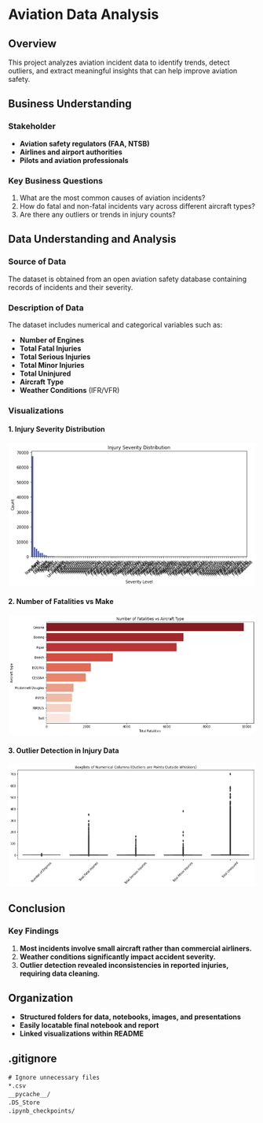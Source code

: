 # Aviation Data Analysis

## Overview
This project analyzes aviation incident data to identify trends, detect outliers, and extract meaningful insights that can help improve aviation safety.

## Business Understanding
### Stakeholder
- **Aviation safety regulators (FAA, NTSB)**
- **Airlines and airport authorities**
- **Pilots and aviation professionals**

### Key Business Questions
1. What are the most common causes of aviation incidents?
2. How do fatal and non-fatal incidents vary across different aircraft types?
3. Are there any outliers or trends in injury counts?

## Data Understanding and Analysis
### Source of Data
The dataset is obtained from an open aviation safety database containing records of incidents and their severity.

### Description of Data
The dataset includes numerical and categorical variables such as:
- **Number of Engines**
- **Total Fatal Injuries**
- **Total Serious Injuries**
- **Total Minor Injuries**
- **Total Uninjured**
- **Aircraft Type**
- **Weather Conditions** (IFR/VFR)

### Visualizations
#### 1. Injury Severity Distribution
![Injury Severity](visualization1.png)

#### 2. Number of Fatalities vs Make
![Fatalities by Aircraft](visualization2.png)

#### 3. Outlier Detection in Injury Data
![Outlier Analysis](visualization3.png)

## Conclusion
### Key Findings
1. **Most incidents involve small aircraft rather than commercial airliners.**
2. **Weather conditions significantly impact accident severity.**
3. **Outlier detection revealed inconsistencies in reported injuries, requiring data cleaning.**

## Organization
- **Structured folders for data, notebooks, images, and presentations**
- **Easily locatable final notebook and report**
- **Linked visualizations within README**

## .gitignore
```txt
# Ignore unnecessary files
*.csv
__pycache__/
.DS_Store
.ipynb_checkpoints/
